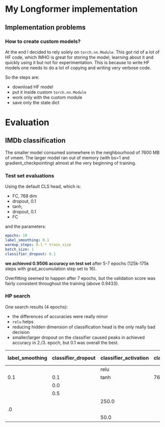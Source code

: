# My Longformer implementation

## Implementation problems

### How to create custom models?

At the end I decided to rely solely on `torch.nn.Module`. This got rid of a lot
of HF code, which IMHO is great for storing the model, learning about it and
quickly using it but not for experimentation. This is because to write HF models
one needs to do a lot of copying and writing very verbose code.

So the steps are:
- download HF model
- put it inside custom `torch.nn.Module`
- work only with the custom module
- save only the state dict

# Evaluation

## IMDb classification

The smaller model consumed somewhere in the neighbourhood of 7600 MB of vmem.
The larger model ran out of memory (with bs=1 and gradient_checkpointing) almost
at the very beginning of training.

### Test set evaluations

Using the default CLS head, which is:

- FC, 768 dim
- dropout, 0.1
- tanh,
- dropout, 0.1
- FC

and the parameters:

```yaml
epochs: 10
label_smoothing: 0.1
warmup_steps: 0.1 * train_size
batch_size: 1
classifier_dropout: 0.1
```
**we achieved 0.9506 accuracy on test set** after 5-7 epochs (125k-175k steps
with grad_accumulation step set to 16).

Overfitting seemed to happen after 7 epochs, but the validation score was
fairly consistent throughout the training (above 0.9433).


### HP search

One search results (4 epochs):

- the differences of accuracies were really minor
- `relu` helps
- reducing hidden dimension of classification head is the only really bad
  decision
- smaller/larger dropout on the classifier caused peaks in achieved accuracy in
  2./3. epoch, but 0.1 was overall the best.

| label_smoothing  | classifier_dropout | classifier_activation | classifier_dim | val. accuracy | val. loss |
| ---------------- | ------------------ | --------------------- | -------------- | ------------- | --------- |
|                  |                    | relu                  |                | 0.95120       | 0.20479   |
| 0.1              | 0.1                | tanh                  | 768.0          | 0.95099       | 0.19709   |
|                  | 0.0                |                       |                | 0.94800       | 0.24426   |
|                  | 0.5                |                       |                | 0.94679       | 0.30623   |
|                  |                    | 250.0                 |                | 0.94459       | 0.25216   |
| .0               |                    |                       |                | 0.94440       | 0.27785   |
|                  |                    | 50.0                  |                | 0.94340       | 0.24950   |
